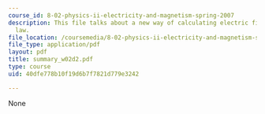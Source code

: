 ```yaml
---
course_id: 8-02-physics-ii-electricity-and-magnetism-spring-2007
description: This file talks about a new way of calculating electric fields i.e. Gauss's
  law.
file_location: /coursemedia/8-02-physics-ii-electricity-and-magnetism-spring-2007/40dfe778b10f19d6b7f7821d779e3242_summary_w02d2.pdf
file_type: application/pdf
layout: pdf
title: summary_w02d2.pdf
type: course
uid: 40dfe778b10f19d6b7f7821d779e3242

---
```

None